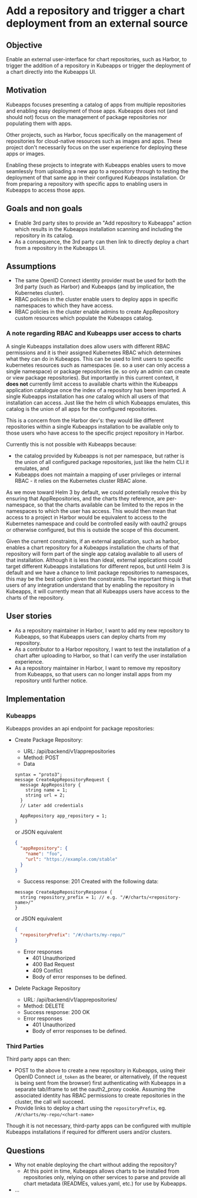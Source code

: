 # Add a repository and trigger a chart deployment from an external source

## Objective

Enable an external user-interface for chart repositories, such as Harbor, to trigger the addition of a repository in Kubeapps or trigger the deployment of a chart directly into the Kubeapps UI.

## Motivation

Kubeapps focuses presenting a catalog of apps from multiple repositories and enabling easy deployment of those apps. Kubeapps does not (and should not) focus on the management of package repositories nor populating them with apps.

Other projects, such as Harbor, focus specifically on the management of repositories for cloud-native resources such as images and apps. These project don't necessarily focus on the user experience for deploying these apps or images.

Enabling these projects to integrate with Kubeapps enables users to move seamlessly from uploading a new app to a repository through to testing the deployment of that same app in their configured Kubeapps installation. Or from preparing a repository with specific apps to enabling users in Kubeapps to access those apps.

## Goals and non goals

- Enable 3rd party sites to provide an "Add repository to Kubeapps" action which results in the Kubeapps installation scanning and including the repository in its catalog.
- As a consequence, the 3rd party can then link to directly deploy a chart from a repository in the Kubeapps UI.

## Assumptions

- The same OpenID Connect identity provider must be used for both the 3rd party (such as Harbor) and Kubeapps (and by implication, the Kubernetes cluster).
- RBAC policies in the cluster enable users to deploy apps in specific namespaces to which they have access.
- RBAC policies in the cluster enable admins to create AppRepository custom resources which populate the Kubeapps catalog.

### A note regarding RBAC and Kubeapps user access to charts

A single Kubeapps installation does allow users with different RBAC permissions and it is their assigned Kubernetes RBAC which determines what they can do in Kubeapps. This can be used to limit users to specific kubernetes resources such as namespaces (ie. so a user can only access a single namespace) or package repositories (ie. so only an admin can create or view package repositories). But importantly in this current context, it **does not** currently limit access to available charts within the Kubeapps application catalogue once the index of a repository has been imported. A single Kubeapps installation has _one_ catalog which all users of that installation can access. Just like the helm cli which Kubeapps emulates, this catalog is the union of all apps for the configured repositories.

This is a concern from the Harbor dev's: they would like different repositories within a single Kubeapps installation to be available only to those users who have access to the specific project repository in Harbor.

Currently this is not possible with Kubeapps because:

- the catalog provided by Kubeapps is not per namespace, but rather is the union of all configured package repositories, just like the helm CLI it emulates, and
- Kubeapps does not maintain a mapping of user privileges or internal RBAC - it relies on the Kubernetes cluster RBAC alone.

As we move toward Helm 3 by default, we could potentially resolve this by ensuring that AppRepositories, and the charts they reference, are per-namespace, so that the charts available can be limited to the repos in the namespaces to which the user has access. This would then mean that access to a project in Harbor would be equivalent to access to the Kubernetes namespace and could be controlled easily with oauth2 groups or otherwise configured, but this is outside the scope of this document.

Given the current constraints, if an external application, such as harbor, enables a chart repository for a Kubeapps installation the charts of that repository will form part of the single app catalog available to all users of that installation. Although it is less than ideal, external applications could target different Kubeapps installations for different repos, but until Helm 3 is default and we have a chance to limit package repositories to namespaces, this may be the best option given the constraints. The important thing is that users of any integration understand that by enabling the repository in Kubeapps, it will currently mean that all Kubeapps users have access to the charts of the repository.

## User stories

- As a repository maintainer in Harbor, I want to add my new repository to Kubeapps, so that Kubeapps users can deploy charts from my repository.
- As a contributor to a Harbor repository, I want to test the installation of a chart after uploading to Harbor, so that I can verify the user installation experience.
- As a repository maintainer in Harbor, I want to remove my repository from Kubeapps, so that users can no longer install apps from my repository until further notice.

## Implementation

### Kubeapps

Kubeapps provides an api endpoint for package repositories:

- Create Package Repository:

  - URL: /api/backend/v1/apprepositories
  - Method: POST
  - Data

  ```grpc
  syntax = "proto3";
  message CreateAppRepositoryRequest {
    message AppRepository {
      string name = 1;
      string url = 2;
    }
    // Later add credentials

    AppRepository app_repository = 1;
  }
  ```

  or JSON equivalent

  ```json
  {
    "appRepository": {
      "name": "foo",
      "url": "https://example.com/stable"
    }
  }
  ```

  - Success response: 201 Created with the following data:

  ```grpc
  message CreateAppRepositoryResponse {
    string repository_prefix = 1; // e.g. "/#/charts/<repository-name>/"
  }
  ```

  or JSON equivalent

  ```json
  {
    "repositoryPrefix": "/#/charts/my-repo/"
  }
  ```

  - Error responses
    - 401 Unauthorized
    - 400 Bad Request
    - 409 Conflict
    - Body of error responses to be defined.

- Delete Package Repository
  - URL: /api/backend/v1/apprepositories/<app-repo-name>
  - Method: DELETE
  - Success response: 200 OK
  - Error responses
    - 401 Unauthorized
    - Body of error responses to be defined.

### Third Parties

Third party apps can then:

- POST to the above to create a new repository in Kubeapps, using their OpenID Connect `id_token` as the bearer, or alternatively, (if the request is being sent from the browser) first authenticating with Kubeapps in a separate tab/iframe to set the oauth2_proxy cookie. Assuming the associated identity has RBAC permissions to create repositories in the cluster, the call will succeed.
- Provide links to deploy a chart using the `repositoryPrefix`, eg. `/#/charts/my-repo/<chart-name>`

Though it is not necessary, third-party apps can be configured with multiple Kubeapps installations if required for different users and/or clusters.

## Questions

- Why not enable deploying the chart without adding the repository?
  - At this point in time, Kubeapps allows charts to be installed from repositories only, relying on other services to parse and provide all chart metadata (READMEs, values.yaml, etc.) for use by Kubeapps.
- ...
